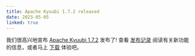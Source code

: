 ```yaml
---
title: Apache Kyuubi 1.7.2 released
date: 2023-05-05
linked: true
---
```

<!---
  Licensed under the Apache License, Version 2.0 (the "License");
  you may not use this file except in compliance with the License.
  You may obtain a copy of the License at

   http://www.apache.org/licenses/LICENSE-2.0

  Unless required by applicable law or agreed to in writing, software
  distributed under the License is distributed on an "AS IS" BASIS,
  WITHOUT WARRANTIES OR CONDITIONS OF ANY KIND, either express or implied.
  See the License for the specific language governing permissions and
  limitations under the License. See accompanying LICENSE file.
-->

我们很高兴地宣布 [Apache Kyuubi 1.7.2](/zh/release/1.7.2.html) 发布了! 查看 [发布记录](/zh/release/1.7.2.html) 阅读有关新功能的信息，或者马上 [下载](/zh/releases.html) 体验吧。
